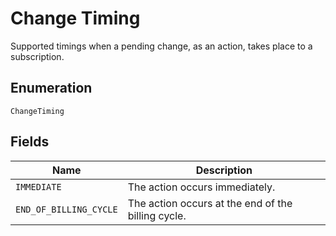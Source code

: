 <!-- Optimized: 2025-10-06 -->
<!-- RPM: 1.6.2.1.1.6.2.1_change-timing_20251006 -->
<!-- Session: E2E RPM DNA Application -->
<!-- AOM: RND (Reggie & Dro) -->
<!-- COI: TECHNOLOGY -->
<!-- RPM: HIGH -->
<!-- ACTION: BUILD -->


# Change Timing

Supported timings when a pending change, as an action, takes place to a subscription.

## Enumeration

`ChangeTiming`

## Fields

| Name | Description |
|  --- | --- |
| `IMMEDIATE` | The action occurs immediately. |
| `END_OF_BILLING_CYCLE` | The action occurs at the end of the billing cycle. |
